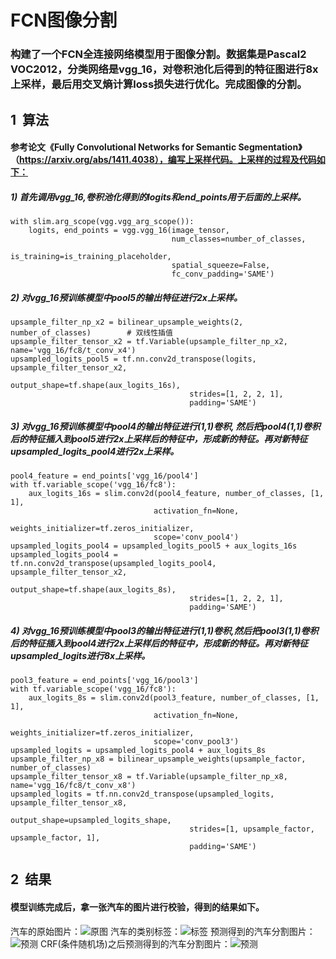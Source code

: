# FCN图像分割

### 构建了一个FCN全连接网络模型用于图像分割。数据集是Pascal2 VOC2012，分类网络是vgg_16，对卷积池化后得到的特征图进行8x上采样，最后用交叉熵计算loss损失进行优化。完成图像的分割。

## 1 &nbsp;算法
#### 参考论文《Fully Convolutional Networks for Semantic Segmentation》（https://arxiv.org/abs/1411.4038），编写上采样代码。上采样的过程及代码如下：
##### 1) 首先调用vgg_16,卷积池化得到的logits和end_points用于后面的上采样。
    with slim.arg_scope(vgg.vgg_arg_scope()):
        logits, end_points = vgg.vgg_16(image_tensor,
                                        num_classes=number_of_classes,
                                        is_training=is_training_placeholder,
                                        spatial_squeeze=False,
                                        fc_conv_padding='SAME')
##### 2) 对vgg_16预训练模型中pool5的输出特征进行2x上采样。
    upsample_filter_np_x2 = bilinear_upsample_weights(2, number_of_classes)        # 双线性插值
    upsample_filter_tensor_x2 = tf.Variable(upsample_filter_np_x2, name='vgg_16/fc8/t_conv_x4')
    upsampled_logits_pool5 = tf.nn.conv2d_transpose(logits, upsample_filter_tensor_x2,
                                            output_shape=tf.shape(aux_logits_16s),
                                            strides=[1, 2, 2, 1],
                                            padding='SAME')
##### 3) 对vgg_16预训练模型中pool4的输出特征进行(1,1)卷积, 然后把pool4(1,1)卷积后的特征插入到pool5进行2x上采样后的特征中，形成新的特征。再对新特征upsampled_logits_pool4进行2x上采样。
    pool4_feature = end_points['vgg_16/pool4']
    with tf.variable_scope('vgg_16/fc8'):
        aux_logits_16s = slim.conv2d(pool4_feature, number_of_classes, [1, 1],
                                    activation_fn=None,
                                    weights_initializer=tf.zeros_initializer,
                                    scope='conv_pool4')
    upsampled_logits_pool4 = upsampled_logits_pool5 + aux_logits_16s
    upsampled_logits_pool4 = tf.nn.conv2d_transpose(upsampled_logits_pool4, upsample_filter_tensor_x2,
                                            output_shape=tf.shape(aux_logits_8s),
                                            strides=[1, 2, 2, 1],
                                            padding='SAME')
##### 4) 对vgg_16预训练模型中pool3的输出特征进行(1,1)卷积,然后把pool3(1,1)卷积后的特征插入到pool4进行2x上采样后的特征中，形成新的特征。再对新特征upsampled_logits进行8x上采样。
    pool3_feature = end_points['vgg_16/pool3']
    with tf.variable_scope('vgg_16/fc8'):
        aux_logits_8s = slim.conv2d(pool3_feature, number_of_classes, [1, 1],
                                    activation_fn=None,
                                    weights_initializer=tf.zeros_initializer,
                                    scope='conv_pool3')   
    upsampled_logits = upsampled_logits_pool4 + aux_logits_8s
    upsample_filter_np_x8 = bilinear_upsample_weights(upsample_factor, number_of_classes)
    upsample_filter_tensor_x8 = tf.Variable(upsample_filter_np_x8, name='vgg_16/fc8/t_conv_x8')
    upsampled_logits = tf.nn.conv2d_transpose(upsampled_logits, upsample_filter_tensor_x8,
                                            output_shape=upsampled_logits_shape,
                                            strides=[1, upsample_factor, upsample_factor, 1],
                                            padding='SAME')


## 2 &nbsp;结果
#### 模型训练完成后，拿一张汽车的图片进行校验，得到的结果如下。
汽车的原始图片：![原图](./image.jpg)
汽车的类别标签：![标签](./annotation.jpg) 
预测得到的汽车分割图片：![预测](./prediction.jpg)
CRF(条件随机场)之后预测得到的汽车分割图片：![预测](./prediction_crfed.jpg)


 